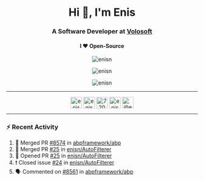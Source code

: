 <h1 align="center">Hi 👋, I'm Enis</h1>
<h3 align="center">A Software Developer at <a href="/volosoft">Volosoft</a></h3>

<h4 align="center"> I ❤ Open-Source</h4>

<p align="center"> <img src="https://komarev.com/ghpvc/?username=enisn" alt="enisn" /> </p>

<p align="center">
<img src="https://github-readme-stats.vercel.app/api/top-langs/?username=enisn&layout=compact" alt="enisn" />
</p>

<p align="center">
<img src="https://github-readme-stats.vercel.app/api?username=enisn&show_icons=true" alt="enisn" />
</p>

<hr />

<p align="center">
<a href="https://dev.to/enisn" target="blank"><img align="center" src="https://cdn.jsdelivr.net/npm/simple-icons@3.0.1/icons/dev-dot-to.svg" alt="enisn" height="30" width="30" /></a>
<a href="https://twitter.com/enisnecipoglu" target="blank"><img align="center" src="https://cdn.jsdelivr.net/npm/simple-icons@3.0.1/icons/twitter.svg" alt="enisnecipoglu" height="30" width="30" /></a>
<a href="https://stackoverflow.com/users/7200126" target="blank"><img align="center" src="https://cdn.jsdelivr.net/npm/simple-icons@3.0.1/icons/stackoverflow.svg" alt="7200126" height="30" width="30" /></a>
<a href="https://instagram.com/enisnecipoglu" target="blank"><img align="center" src="https://cdn.jsdelivr.net/npm/simple-icons@3.0.1/icons/instagram.svg" alt="enisnecipoglu" height="30" width="30" /></a>
<a href="https://medium.com/@enis.necipoglu" target="blank"><img align="center" src="https://cdn.jsdelivr.net/npm/simple-icons@3.0.1/icons/medium.svg" alt="@enis.necipoglu" height="30" width="30" /></a>
</p>

<hr />

### :zap: Recent Activity

<!--START_SECTION:activity-->
1. 🎉 Merged PR [#8574](https://github.com/abpframework/abp/pull/8574) in [abpframework/abp](https://github.com/abpframework/abp)
2. 🎉 Merged PR [#25](https://github.com/enisn/AutoFilterer/pull/25) in [enisn/AutoFilterer](https://github.com/enisn/AutoFilterer)
3. 💪 Opened PR [#25](https://github.com/enisn/AutoFilterer/pull/25) in [enisn/AutoFilterer](https://github.com/enisn/AutoFilterer)
4. ❗️ Closed issue [#24](https://github.com/enisn/AutoFilterer/issues/24) in [enisn/AutoFilterer](https://github.com/enisn/AutoFilterer)
5. 🗣 Commented on [#8561](https://github.com/abpframework/abp/issues/8561) in [abpframework/abp](https://github.com/abpframework/abp)
<!--END_SECTION:activity-->
